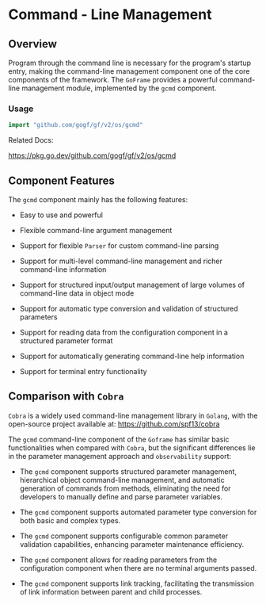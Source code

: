 # Command - Line Management

## Overview

Program through the command line is necessary for the program's startup entry, making the command-line management component one of the core components of the framework. The `GoFrame` provides a powerful command-line management module, implemented by the `gcmd` component.

### Usage

```go
import "github.com/gogf/gf/v2/os/gcmd"
```

Related Docs:

<https://pkg.go.dev/github.com/gogf/gf/v2/os/gcmd>

## Component Features

The `gcmd` component mainly has the following features:

- Easy to use and powerful

- Flexible command-line argument management

- Support for flexible `Parser` for custom command-line parsing

- Support for multi-level command-line management and richer command-line information

- Support for structured input/output management of large volumes of command-line data in object mode

- Support for automatic type conversion and validation of structured parameters

- Support for reading data from the configuration component in a structured parameter format

- Support for automatically generating command-line help information

- Support for terminal entry functionality

## Comparison with `Cobra`

`Cobra` is a widely used command-line management library in `Golang`, with the open-source project available at: <https://github.com/spf13/cobra>

The `gcmd` command-line component of the `Goframe` has similar basic functionalities when compared with `Cobra`, but the significant differences lie in the parameter management approach and `observability` support:

- The `gcmd` component supports structured parameter management, hierarchical object command-line management, and automatic generation of commands from methods, eliminating the need for developers to manually define and parse parameter variables.

- The `gcmd` component supports automated parameter type conversion for both basic and complex types.

- The `gcmd` component supports configurable common parameter validation capabilities, enhancing parameter maintenance efficiency.

- The `gcmd` component allows for reading parameters from the configuration component when there are no terminal arguments passed.

- The `gcmd` component supports link tracking, facilitating the transmission of link information between parent and child processes.
